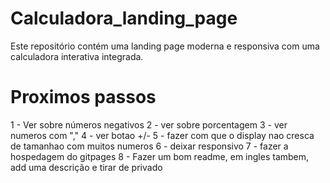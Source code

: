 # Calculadora_landing_page
Este repositório contém uma landing page moderna e responsiva com uma calculadora interativa integrada.


# Proximos passos
1 - Ver sobre números negativos
2 - ver sobre porcentagem
3 - ver numeros com ","
4 - ver botao +/-
5 - fazer com que o display nao cresca de tamanhao com muitos numeros
6 - deixar responsivo
7 - fazer a hospedagem do gitpages
8 - Fazer um bom readme, em ingles tambem, add uma descrição e tirar de privado
